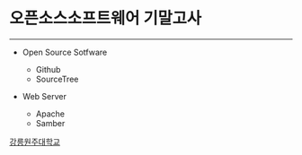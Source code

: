 # 오픈소스소프트웨어 기말고사
---------------------------------------------------------------

* Open Source Sotfware
  * Github
  *  SourceTree

* Web Server
  * Apache
  * Samber


<script>
<code>
function number(nume1, num2){
return num1+num2;
</code>
</script>

[강릉원주대학교](https://www.gwnu.ac.kr/sites/kor/index.do)
